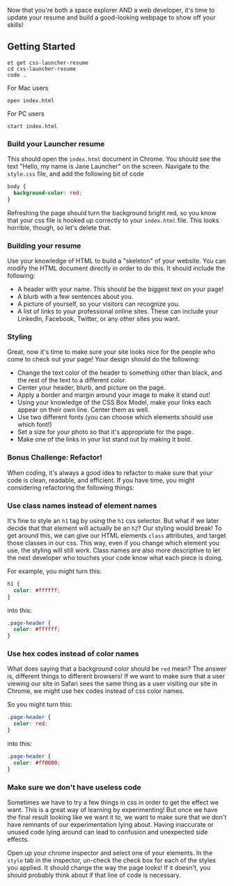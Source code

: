 Now that you're both a space explorer AND a web developer, it's time to update your resume and build a good-looking webpage to show off your skills!

## Getting Started

```no-highlight
et get css-launcher-resume
cd css-launcher-resume
code .
```

For Mac users

```no-highlight
open index.html
```

For PC users

```no-highlight
start index.html
```

### Build your Launcher resume

This should open the `index.html` document in Chrome. You should see the text "Hello, my name is Jane Launcher" on the screen. Navigate to the `style.css` file, and add the following bit of code

```css
body {
  background-color: red;
}
```

Refreshing the page should turn the background bright red, so you know that your css file is hooked up correctly to your `index.html` file. This looks horrible, though, so let's delete that.

### Building your resume

Use your knowledge of HTML to build a "skeleton" of your website. You can modify the HTML document directly in order to do this. It should include the following:

- A header with your name. This should be the biggest text on your page!
- A blurb with a few sentences about you.
- A picture of yourself, so your visitors can recognize you.
- A list of links to your professional online sites. These can include your LinkedIn, Facebook, Twitter, or any other sites you want.

### Styling

Great, now it's time to make sure your site looks nice for the people who come to check out your page! Your design should do the following:

- Change the text color of the header to something other than black, and the rest of the text to a different color.
- Center your header, blurb, and picture on the page.
- Apply a border and margin around your image to make it stand out!
- Using your knowledge of the CSS Box Model, make your links each appear on their own line. Center them as well.
- Use two different fonts (you can choose which elements should use which font!)
- Set a size for your photo so that it's appropriate for the page.
- Make one of the links in your list stand out by making it bold.

### Bonus Challenge: Refactor!

When coding, it's always a good idea to refactor to make sure that your code is clean, readable, and efficient. If you have time, you might considering refactoring the following things:

### Use class names instead of element names

It's fine to style an `h1` tag by using the `h1` css selector. But what if we later decide that that element will actually be an `h2`? Our styling would break! To get around this, we can give our HTML elements `class` attributes, and target those classes in our css. This way, even if you change which element you use, the styling will still work. Class names are also more descriptive to let the next developer who touches your code know what each piece is doing.

For example, you might turn this:

```css
h1 {
  color: #ffffff;
}
```

into this:

```css
.page-header {
  color: #ffffff;
}
```

### Use hex codes instead of color names

What does saying that a background color should be `red` mean? The answer is, different things to different browsers! If we want to make sure that a user viewing our site in Safari sees the same thing as a user visiting our site in Chrome, we might use hex codes instead of css color names.

So you might turn this:

```css
.page-header {
  color: red;
}
```

into this:

```css
.page-header {
  color: #ff0000;
}
```

### Make sure we don't have useless code

Sometimes we have to try a few things in css in order to get the effect we want. This is a great way of learning by experimenting! But once we have the final result looking like we want it to, we want to make sure that we don't have remnants of our experimentation lying about. Having inaccurate or unused code lying around can lead to confusion and unexpected side effects.

Open up your chrome inspector and select one of your elements. In the `style` tab in the inspector, un-check the check box for each of the styles you applied. It should change the way the page looks! If it doesn't, you should probably think about if that line of code is necessary.

[font-awesome]: https://fontawesome.com/how-to-use/on-the-web/referencing-icons/basic-use
